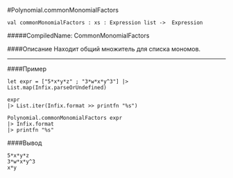 #Polynomial.commonMonomialFactors

	val commonMonomialFactors : xs : Expression list ->  Expression


#####CompiledName: CommonMonomialFactors


####Описание
Находит общий множитель для списка мономов.

----------

####Пример
    
    let expr = ["5*x*y*z" ; "3*w*x*y^3"] |> List.map(Infix.parseOrUndefined)
    
    expr
    |> List.iter(Infix.format >> printfn "%s")
    
    Polynomial.commonMonomialFactors expr
    |> Infix.format
    |> printfn "%s"
    

####Вывод
    
    5*x*y*z
    3*w*x*y^3
    x*y





